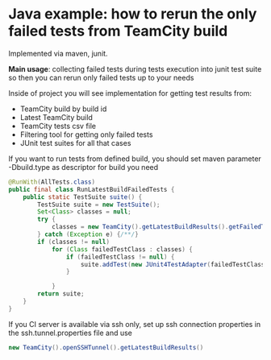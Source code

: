 # Java example: how to rerun the only failed tests from TeamCity build

Implemented via maven, junit.

**Main usage**: collecting failed tests during tests execution into junit test suite so then you can rerun only failed tests up to your needs

Inside of project you will see implementation for getting test results from:
 * TeamCity build by build id
 * Latest TeamCity build
 * TeamCity tests csv file
 * Filtering tool for getting only failed tests
 * JUnit test suites for all that cases

If you want to run tests from defined build, you should set maven parameter -Dbuild.type as descriptor for build you need

```java
@RunWith(AllTests.class)
public final class RunLatestBuildFailedTests {
    public static TestSuite suite() {
        TestSuite suite = new TestSuite();
        Set<Class> classes = null;
        try {
            classes = new TeamCity().getLatestBuildResults().getFailedTestClasses();
        } catch (Exception e) {/**/}
        if (classes != null)
            for (Class failedTestClass : classes) {
                if (failedTestClass != null) {
                    suite.addTest(new JUnit4TestAdapter(failedTestClass));
                }

            }
        return suite;
    }
}
```
If you CI server is available via ssh only, set up ssh connection properties in the  ssh.tunnel.properties file and use

```java
new TeamCity().openSSHTunnel().getLatestBuildResults()
```
